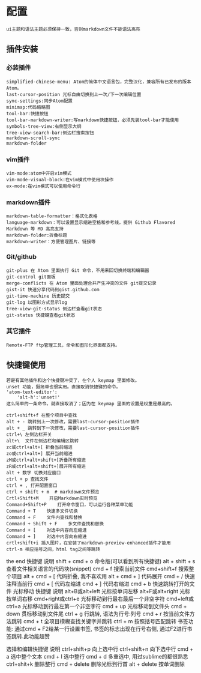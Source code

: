 # 配置
    ui主题和语法主题必须保持一致，否则markdown文件不能语法高亮
## 插件安装
### 必装插件
    simplified-chinese-menu: Atom的简体中文语言包，完整汉化，兼容所有已发布的版本Atom。
    last-cursor-position 光标自由切换到上一次/下一次编辑位置
    sync-settings:同步Atom配置
    minimap:代码缩略图
    tool-bar:快捷按钮
    tool-bar-markdown-writer:写markdown快捷按钮，必须先装tool-bar才能使用
    symbols-tree-view:右侧显示大纲
    tree-view-search-bar:侧边栏搜索按钮
    markdown-scroll-sync
    markdown-folder
### vim插件
    vim-mode:atom中开启vim模式
    vim-mode-visual-block:在vim模式中使用块操作
    ex-mode:在vim模式可以使用命令行
### markdown插件
    markdown-table-formatter：格式化表格
    language-markdown：可以设置显示缩进空格和参考线，提供 Github Flavored Markdown 等 MD 高亮支持
    markdown-folder:折叠标题
    markdown-writer：方便管理图片、链接等
### Git/github
    git-plus 在 Atom 里面执行 Git 命令，不用来回切换终端和编辑器
    git-control git面板
    merge-conflicts 在 Atom 里面处理合并产生冲突的文件 git提交记录
    gist-it 快速分享代码到gist.github.com
    git-time-machine 历史提交
    git-log 以图形方式显示log
    tree-view-git-status 侧边栏查看git状态
    git-status 快捷键查看git状态
### 其它插件
    Remote-FTP ftp管理工具，命令和图形化界面都支持。
## 快捷键使用
    若是有其他插件和这个快捷键冲突了，在个人 keymap 里面修改。
    unset 功能，挺简单也很实用。直接取消快捷键的命令。
    'atom-text-editor':
        'alt-h':'unset!'
    这么简单的一条命令。就直接取消了；因为在 keymap 里面的设置是权重是最高的。

    ctrl+shift+f 在整个项目中查找
    alt + - 跳转到上一次修改，需要last-cursor-position插件
    alt + _ 跳转到下一次修改，需要last-cursor-position插件
    ctrl+\ 左侧边栏开关
    alt+\  文件在侧边栏和编辑区跳转
    zc或ctrl+alt+[ 折叠当前缩进
    zo或ctrl+alt+] 展开当前缩进
    zM或ctrl+alt+shift+[折叠所有缩进
    zR或ctrl+alt+shift+]展开所有缩进
    alt + 数字 切换对应窗口
    ctrl + p 查找文件
    ctrl + , 打开配置窗口
    ctrl + shift + m  # markdown文件预览
    Crtl+Shift+M    开启Markdown实时预览
    Command+Shift+P    打开命令窗口，可以运行各种菜单功能
    Command + T    快速多文件切换
    Command + F    文件内查找和替换
    Command + Shift + F    多文件查找和替换
    Command + [    对选中内容向左缩进
    Command + ]    对选中内容向右缩进
    crtl+shift+i 插入图片，在安装了markdown-preview-enhanced插件才能用
    ctrl-m 相应括号之间，html tag之间等跳转
the end
快捷键	说明
shift + cmd + o	命令版(可以看到所有快捷键)
alt + shift + s	查看文件相关语言的代码块(snippet)
cmd + f	搜索当前文件
cmd+shift+f	搜索整个项目
alt + cmd + [	代码折叠, 我不喜欢用
alt + cmd + ]	代码展开
cmd + /	快速注释当前行
cmd + [	代码左缩进
cmd + ]	代码右缩进
cmd + b	快速跳转打开的文件
光标移动 快捷键	说明
alt+B或alt+left	光标按单词左移
alt+F或alt+right	光标按单词右移
cmd+right或ctrl+e	光标移动到行最右最后一个非空字符
cmd+left或ctrl+a	光标移动到行最左第一个非空字符
cmd + up	光标移动到文件头
cmd + down	贯标移动到文件尾
ctrl + g	行跳转, 语法为行号:列号
cmd + r	按当前文件方法跳转
cmd + t	全项目模糊查找关键字并跳转
ctrl + m	按照括号匹配跳转
书签功能: 通过cmd + F2给某一行设置书签, 书签的标志出现在行号右侧, 通过F2进行书签跳转.此功能超赞

选择和编辑快捷键	说明
ctrl+shift+p	向上选中行
ctrl+shift+n	向下选中行
cmd + a	选中整个文本
cmd + l	选中整行
cmd + d	多重选中, 用过sublime的都很熟悉
ctrl+shit+k	删除整行
cmd + delete	删除光标到行首
alt + delete	按单词删除
